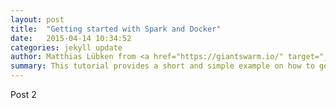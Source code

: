 ```yaml
---
layout: post
title:  "Getting started with Spark and Docker"
date:   2015-04-14 10:34:52
categories: jekyll update
author: Matthias Lübken from <a href="https://giantswarm.io/" target="_blank">GiantSwarm</a> 
summary: This tutorial provides a short and simple example on how to get started with Java development on Docker. Spark was chosen for the tutorial because it can <em>"get you started with minimal overhead and upfront knowledge"</em> The tutorial is written by <a href="https://giantswarm.io/" target="_blank">GiantSwarm</a>'s&nbsp;</span>Matthias Lübken and originally appeared on their <a href="http://blog.giantswarm.io/getting-started-with-java-development-on-docker" target="_blank">blog</a>.
---
```


Post 2
